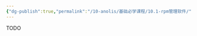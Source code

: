 ```yaml
---
{"dg-publish":true,"permalink":"/10-anolis/基础必学课程/10.1-rpm管理软件/","dgPassFrontmatter":true}
---
```


TODO